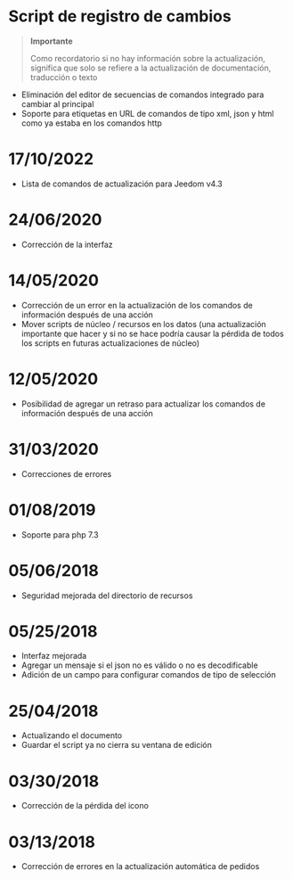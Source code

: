 # Script de registro de cambios

>**Importante**
>
>Como recordatorio si no hay información sobre la actualización, significa que solo se refiere a la actualización de documentación, traducción o texto

- Eliminación del editor de secuencias de comandos integrado para cambiar al principal
- Soporte para etiquetas en URL de comandos de tipo xml, json y html como ya estaba en los comandos http

# 17/10/2022

- Lista de comandos de actualización para Jeedom v4.3

# 24/06/2020

- Corrección de la interfaz

# 14/05/2020

- Corrección de un error en la actualización de los comandos de información después de una acción
- Mover scripts de núcleo / recursos en los datos (una actualización importante que hacer y si no se hace podría causar la pérdida de todos los scripts en futuras actualizaciones de núcleo)

# 12/05/2020

- Posibilidad de agregar un retraso para actualizar los comandos de información después de una acción

# 31/03/2020

- Correcciones de errores

# 01/08/2019

- Soporte para php 7.3

# 05/06/2018

- Seguridad mejorada del directorio de recursos

# 05/25/2018

- Interfaz mejorada
- Agregar un mensaje si el json no es válido o no es decodificable
- Adición de un campo para configurar comandos de tipo de selección

# 25/04/2018

- Actualizando el documento
- Guardar el script ya no cierra su ventana de edición

# 03/30/2018

- Corrección de la pérdida del icono

# 03/13/2018

- Corrección de errores en la actualización automática de pedidos
